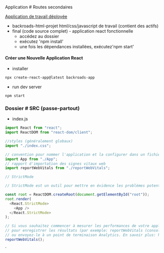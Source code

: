 Application # Routes secondaires

[Application de travail déployée](https://backroads-react-app.netlify.app/)

- backroads-html-projet html/css/javascript de travail (contient des actifs)
- final (code source complet) - application react fonctionnelle
  - accédez au dossier
  - exécutez 'npm install'
  - une fois les dépendances installées, exécutez'npm start'

#### Créer une Nouvelle Application React

- installer

```sh
npx create-react-app@latest backroads-app
```

- run dev server

```sh
npm start
```

### Dossier # SRC (passe-partout)

- index.js

```js
import React from "react";
import ReactDOM from "react-dom/client";

//styles (généralement globaux)
import "./index.css";

// convention pour nommer l'application et la configurer dans un fichier séparé
import App from "./App";
// rapport d'importation des signes vitaux web
import reportWebVitals from "./reportWebVitals";

// StrictMode

// StrictMode est un outil pour mettre en évidence les problèmes potentiels dans une application.Active des vérifications et des avertissements supplémentaires pour ses descendants.Fonctionne uniquement en développement, n'a pas d'impact sur la version de production. RENDU DEUX FOIS !!! Possible de supprimer.

const root = ReactDOM.createRoot(document.getElementById("root"));
root.render(
  <React.StrictMode>
    <App />
  </React.StrictMode>
);

// Si vous souhaitez commencer à mesurer les performances de votre application, transmettez une fonction
// pour enregistrer les résultats (par exemple: reportWebVitals (console.log))
// ou envoyez-le à un point de terminaison Analytics. En savoir plus: https://bit.ly/CRA-vitals
reportWebVitals();
```

`
